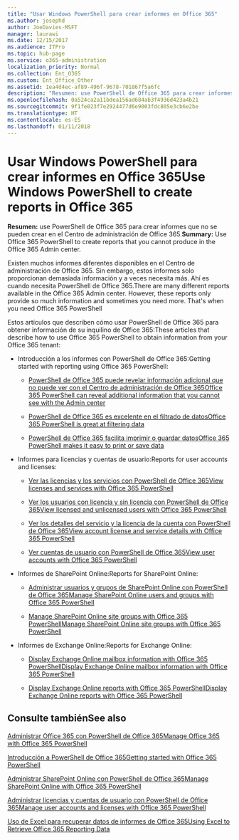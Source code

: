```yaml
---
title: "Usar Windows PowerShell para crear informes en Office 365"
ms.author: josephd
author: JoeDavies-MSFT
manager: laurawi
ms.date: 12/15/2017
ms.audience: ITPro
ms.topic: hub-page
ms.service: o365-administration
localization_priority: Normal
ms.collection: Ent_O365
ms.custom: Ent_Office_Other
ms.assetid: 1ea4d4ec-af89-496f-9678-701867f5a6fc
description: "Resumen: use PowerShell de Office 365 para crear informes que no se pueden crear en el Centro de administración de Office 365."
ms.openlocfilehash: 0a524ca2a11bdea156ad684ab3f4936d423a4b21
ms.sourcegitcommit: 9f1fe023f7e2924477d6e9003fdc805e3cb6e2be
ms.translationtype: HT
ms.contentlocale: es-ES
ms.lasthandoff: 01/11/2018
---
```

# <a name="use-windows-powershell-to-create-reports-in-office-365"></a><span data-ttu-id="5982d-103">Usar Windows PowerShell para crear informes en Office 365</span><span class="sxs-lookup"><span data-stu-id="5982d-103">Use Windows PowerShell to create reports in Office 365</span></span>

 <span data-ttu-id="5982d-104">**Resumen:** use PowerShell de Office 365 para crear informes que no se pueden crear en el Centro de administración de Office 365.</span><span class="sxs-lookup"><span data-stu-id="5982d-104">**Summary:** Use Office 365 PowerShell to create reports that you cannot produce in the Office 365 Admin center.</span></span>
  
<span data-ttu-id="5982d-p101">Existen muchos informes diferentes disponibles en el Centro de administración de Office 365. Sin embargo, estos informes solo proporcionan demasiada información y a veces necesita más. Ahí es cuando necesita PowerShell de Office 365.</span><span class="sxs-lookup"><span data-stu-id="5982d-p101">There are many different reports available in the Office 365 Admin center. However, these reports only provide so much information and sometimes you need more. That's when you need Office 365 PowerShell</span></span>
  
<span data-ttu-id="5982d-108">Estos artículos que describen cómo usar PowerShell de Office 365 para obtener información de su inquilino de Office 365:</span><span class="sxs-lookup"><span data-stu-id="5982d-108">These articles that describe how to use Office 365 PowerShell to obtain information from your Office 365 tenant:</span></span>
  
- <span data-ttu-id="5982d-109">Introducción a los informes con PowerShell de Office 365:</span><span class="sxs-lookup"><span data-stu-id="5982d-109">Getting started with reporting using Office 365 PowerShell:</span></span>
    
  - [<span data-ttu-id="5982d-110">PowerShell de Office 365 puede revelar información adicional que no puede ver con el Centro de administración de Office 365</span><span class="sxs-lookup"><span data-stu-id="5982d-110">Office 365 PowerShell can reveal additional information that you cannot see with the Admin center</span></span>](https://technet.microsoft.com/library/dn568034.aspx#reveal)
    
  - [<span data-ttu-id="5982d-111">PowerShell de Office 365 es excelente en el filtrado de datos</span><span class="sxs-lookup"><span data-stu-id="5982d-111">Office 365 PowerShell is great at filtering data</span></span>](https://technet.microsoft.com/library/dn568034.aspx#filter)
    
  - [<span data-ttu-id="5982d-112">PowerShell de Office 365 facilita imprimir o guardar datos</span><span class="sxs-lookup"><span data-stu-id="5982d-112">Office 365 PowerShell makes it easy to print or save data</span></span>](https://technet.microsoft.com/library/dn568034.aspx#printsave)
    
- <span data-ttu-id="5982d-113">Informes para licencias y cuentas de usuario:</span><span class="sxs-lookup"><span data-stu-id="5982d-113">Reports for user accounts and licenses:</span></span>
    
  - [<span data-ttu-id="5982d-114">Ver las licencias y los servicios con PowerShell de Office 365</span><span class="sxs-lookup"><span data-stu-id="5982d-114">View licenses and services with Office 365 PowerShell</span></span>](view-licenses-and-services-with-office-365-powershell.md)
    
  - [<span data-ttu-id="5982d-115">Ver los usuarios con licencia y sin licencia con PowerShell de Office 365</span><span class="sxs-lookup"><span data-stu-id="5982d-115">View licensed and unlicensed users with Office 365 PowerShell</span></span>](view-licensed-and-unlicensed-users-with-office-365-powershell.md)
    
  - [<span data-ttu-id="5982d-116">Ver los detalles del servicio y la licencia de la cuenta con PowerShell de Office 365</span><span class="sxs-lookup"><span data-stu-id="5982d-116">View account license and service details with Office 365 PowerShell</span></span>](view-account-license-and-service-details-with-office-365-powershell.md)
    
  - [<span data-ttu-id="5982d-117">Ver cuentas de usuario con PowerShell de Office 365</span><span class="sxs-lookup"><span data-stu-id="5982d-117">View user accounts with Office 365 PowerShell</span></span>](view-user-accounts-with-office-365-powershell.md)
    
- <span data-ttu-id="5982d-118">Informes de SharePoint Online:</span><span class="sxs-lookup"><span data-stu-id="5982d-118">Reports for SharePoint Online:</span></span>
    
  - <span data-ttu-id="5982d-119">[Administrar usuarios y grupos de SharePoint Online con PowerShell de Office 365]((http://technet.microsoft.com/library/9680af2e-a965-4e62-92ee-da72105c7800.aspx))</span><span class="sxs-lookup"><span data-stu-id="5982d-119">[Manage SharePoint Online users and groups with Office 365 PowerShell]((http://technet.microsoft.com/library/9680af2e-a965-4e62-92ee-da72105c7800.aspx))</span></span>
    
  - <span data-ttu-id="5982d-120">[Manage SharePoint Online site groups with Office 365 PowerShell]((http://technet.microsoft.com/library/122f4099-c78d-4cce-bab0-4343b04596ae.aspx))</span><span class="sxs-lookup"><span data-stu-id="5982d-120">[Manage SharePoint Online site groups with Office 365 PowerShell]((http://technet.microsoft.com/library/122f4099-c78d-4cce-bab0-4343b04596ae.aspx))</span></span>
    
- <span data-ttu-id="5982d-121">Informes de Exchange Online:</span><span class="sxs-lookup"><span data-stu-id="5982d-121">Reports for Exchange Online:</span></span>
    
  - <span data-ttu-id="5982d-122">[Display Exchange Online mailbox information with Office 365 PowerShell]((http://technet.microsoft.com/library/13843002-56ca-4b75-81c5-84386522b01b.aspx))</span><span class="sxs-lookup"><span data-stu-id="5982d-122">[Display Exchange Online mailbox information with Office 365 PowerShell]((http://technet.microsoft.com/library/13843002-56ca-4b75-81c5-84386522b01b.aspx))</span></span>
    
  - <span data-ttu-id="5982d-123">[Display Exchange Online reports with Office 365 PowerShell]((http://technet.microsoft.com/library/4873a063-9fc4-4ed9-826a-6e935fef61d4.aspx))</span><span class="sxs-lookup"><span data-stu-id="5982d-123">[Display Exchange Online reports with Office 365 PowerShell]((http://technet.microsoft.com/library/4873a063-9fc4-4ed9-826a-6e935fef61d4.aspx))</span></span>
    
## <a name="see-also"></a><span data-ttu-id="5982d-124">Consulte también</span><span class="sxs-lookup"><span data-stu-id="5982d-124">See also</span></span>

#### 

[<span data-ttu-id="5982d-125">Administrar Office 365 con PowerShell de Office 365</span><span class="sxs-lookup"><span data-stu-id="5982d-125">Manage Office 365 with Office 365 PowerShell</span></span>](manage-office-365-with-office-365-powershell.md)
  
[<span data-ttu-id="5982d-126">Introducción a PowerShell de Office 365</span><span class="sxs-lookup"><span data-stu-id="5982d-126">Getting started with Office 365 PowerShell</span></span>](getting-started-with-office-365-powershell.md)
  
[<span data-ttu-id="5982d-127">Administrar SharePoint Online con PowerShell de Office 365</span><span class="sxs-lookup"><span data-stu-id="5982d-127">Manage SharePoint Online with Office 365 PowerShell</span></span>](manage-sharepoint-online-with-office-365-powershell.md)
  
[<span data-ttu-id="5982d-128">Administrar licencias y cuentas de usuario con PowerShell de Office 365</span><span class="sxs-lookup"><span data-stu-id="5982d-128">Manage user accounts and licenses with Office 365 PowerShell</span></span>](manage-user-accounts-and-licenses-with-office-365-powershell.md)
  
[<span data-ttu-id="5982d-129">Uso de Excel para recuperar datos de informes de Office 365</span><span class="sxs-lookup"><span data-stu-id="5982d-129">Using Excel to Retrieve Office 365 Reporting Data</span></span>](using-excel-to-retrieve-office-365-reporting-data.md)

